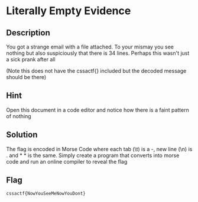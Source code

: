 # Literally Empty Evidence

## Description

You got a strange email with a file attached. To your mismay you see nothing but also suspiciously that there is 34 lines. Perhaps this wasn't just a sick prank after all

(Note this does not have the cssactf{} included but the decoded message should be there)

## Hint

Open this document in a code editor and notice how there is a faint pattern of nothing

## Solution

The flag is encoded in Morse Code where each tab (\t) is a -, new line (\n) is . and \* \* is the same. Simply create a program that converts into morse code and run an online compiler to reveal the flag

## Flag

`cssactf{NowYouSeeMeNowYouDont}`

